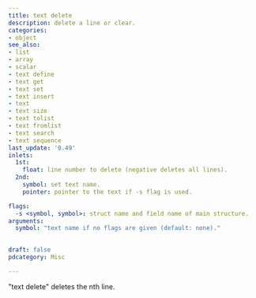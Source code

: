 ```yaml
---
title: text delete
description: delete a line or clear.
categories:
- object
see_also:
- list
- array
- scalar
- text define
- text get
- text set
- text insert
- text
- text size
- text tolist
- text fromlist
- text search
- text sequence
last_update: '0.49'
inlets:
  1st:
    float: line number to delete (negative deletes all lines).
  2nd:
    symbol: set text name.
    pointer: pointer to the text if -s flag is used.

flags:
  -s <symbol, symbol>: struct name and field name of main structure.
arguments:
  symbol: "text name if no flags are given (default: none)."

  
draft: false
pdcategory: Misc

---
```


"text delete" deletes the nth line.


